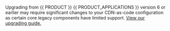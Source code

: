 <Callout type="important">

Upgrading from {{ PRODUCT }} {{ PRODUCT_APPLICATIONS }} version 6 or earlier may require significant changes to your CDN-as-code configuration as certain core legacy components have limited support. [View our upgrading guide.](/applications/v7/upgrading)

</Callout>
